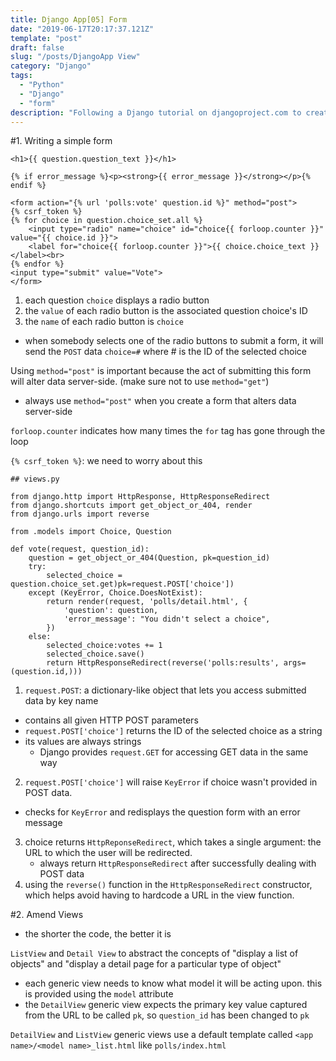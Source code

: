 ```yaml
---
title: Django App[05] Form
date: "2019-06-17T20:17:37.121Z"
template: "post"
draft: false
slug: "/posts/DjangoApp View"
category: "Django"
tags:
  - "Python"
  - "Django"
  - "form"
description: "Following a Django tutorial on djangoproject.com to create a django app."
---
```


#1. Writing a simple form

```
<h1>{{ question.question_text }}</h1>

{% if error_message %}<p><strong>{{ error_message }}</strong></p>{% endif %}

<form action="{% url 'polls:vote' question.id %}" method="post">
{% csrf_token %}
{% for choice in question.choice_set.all %}
    <input type="radio" name="choice" id="choice{{ forloop.counter }}" value="{{ choice.id }}">
    <label for="choice{{ forloop.counter }}">{{ choice.choice_text }}</label><br>
{% endfor %}
<input type="submit" value="Vote">
</form>
```

1. each question `choice` displays a radio button
2. the `value` of each radio button is the associated question choice's ID
3. the `name` of each radio button is `choice`

- when somebody selects one of the radio buttons to submit a form, it will send the `POST` data `choice=#` where # is the ID of the selected choice

Using `method="post"` is important because the act of submitting this form will alter data server-side. (make sure not to use `method="get"`)

- always use `method="post"` when you create a form that alters data server-side

`forloop.counter` indicates how many times the `for` tag has gone through the loop

`{% csrf_token %}`: we need to worry about this

```
## views.py

from django.http import HttpResponse, HttpResponseRedirect
from django.shortcuts import get_object_or_404, render
from django.urls import reverse

from .models import Choice, Question

def vote(request, question_id):
    question = get_object_or_404(Question, pk=question_id)
    try:
        selected_choice = question.choice_set.get)pk=request.POST['choice'])
    except (KeyError, Choice.DoesNotExist):
        return render(request, 'polls/detail.html', {
            'question': question,
            'error_message': "You didn't select a choice",
        })
    else:
        selected_choice:votes += 1
        selected_choice.save()
        return HttpResponseRedirect(reverse('polls:results', args=(question.id,)))
```

1. `request.POST`: a dictionary-like object that lets you access submitted data by key name

- contains all given HTTP POST parameters
- `request.POST['choice']` returns the ID of the selected choice as a string
- its values are always strings
  - Django provides `request.GET` for accessing GET data in the same way

2. `request.POST['choice']` will raise `KeyError` if choice wasn't provided in POST data.

- checks for `KeyError` and redisplays the question form with an error message

3. choice returns `HttpReponseRedirect`, which takes a single argument: the URL to which the user will be redirected.
   - always return `HttpResponseRedirect` after successfully dealing with POST data
4. using the `reverse()` function in the `HttpResponseRedirect` constructor, which helps avoid having to hardcode a URL in the view function.

#2. Amend Views

- the shorter the code, the better it is

`ListView` and `Detail View` to abstract the concepts of "display a list of objects" and "display a detail page for a particular type of object"

- each generic view needs to know what model it will be acting upon. this is provided using the `model` attribute
- the `DetailView` generic view expects the primary key value captured from the URL to be called `pk`, so `question_id` has been changed to `pk`

`DetailView` and `ListView` generic views use a default template called `<app name>/<model name>_list.html` like `polls/index.html`
